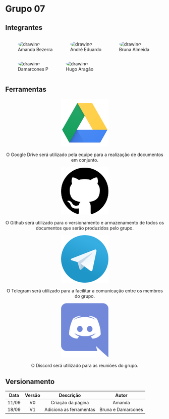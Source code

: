 # Grupo 07

##

## Integrantes

<figure style="float:left;margin-right:16px;">
  <a href="https://github.com/amandabezerra/" target="_blank" style="text-decoration: none">
    <img src="https://github.com/amandabezerra.png" alt="drawing" style="width:120px;border-radius: 50%;"/>
  </a>
  <figcaption>Amanda Bezerra</figcaption>
</figure>
<figure style="float:left;margin-right:16px;">
  <a href="https://github.com/Andre-Eduardo/" target="_blank" style="text-decoration: none">
    <img src="https://github.com/Andre-Eduardo.png" alt="drawing" style="width:120px;border-radius: 50%;"/>
  </a>
  <figcaption>André Eduardo</figcaption>
</figure>
<figure style="float:left;margin-right:16px;">
  <a href="https://github.com/brunaalmeidasantos/" target="_blank" style="text-decoration: none">
    <img src="https://github.com/brunaalmeidasantos.png" alt="drawing" style="width:120px;border-radius: 50%;"/>
  </a>
  <figcaption>Bruna Almeida</figcaption>
</figure>
<figure style="float:left;margin-right:16px;">
  <a href="https://github.com/damarcones" target="_blank" style="text-decoration: none">
    <img src="https://github.com/damarcones.png" alt="drawing" style="width:120px;border-radius: 50%;"/>
  </a>
  <figcaption>Damarcones P</figcaption>
</figure>
<figure style="float:left;margin-right:16px;">
  <a href="https://github.com/codehg" target="_blank" style="text-decoration: none">
    <img src="https://github.com/codehg.png" alt="drawing" style="width:120px;border-radius: 50%;"/>
  </a>
  <figcaption>Hugo Aragão</figcaption>
</figure>

<br clear="all">

##   Ferramentas
<!-- ## Ferramentas  -->

<div class=toolgrid>
	<div> <p align = "center">
		<img src="./imagens/drive.png" width="150">
		<p align = "center"> O Google Drive será utilizado pela equipe para a realização de documentos em conjunto.</p>
	</div>
	<div> <p align = "center">
		<img src="./imagens/github.png" width="150">
		<p align="center">O Github será utilizado para o versionamento e armazenamento de todos os documentos que serão produzidos pelo grupo.</p>
	</div>
	<div> <p align = "center">
		<img src="./imagens/telegram.png" width="150">
		<p align="center">O Telegram será utilizado para a facilitar a comunicação entre os membros do grupo.</p>
	</div>
  <div> <p align = "center">
		<img src="./imagens/discord.png" width="150">
		<p align="center">O Discord será utilizado para as reuniões do grupo.</p>
	</div>
</div>


## Versionamento

| Data | Versão | Descrição | Autor |
|:----:|:------:|:---------:|:----------:|
|11/09 |   V0   |Criação da página|Amanda|
|18/09 |   V1   |Adiciona as ferramentas|Bruna e Damarcones|

